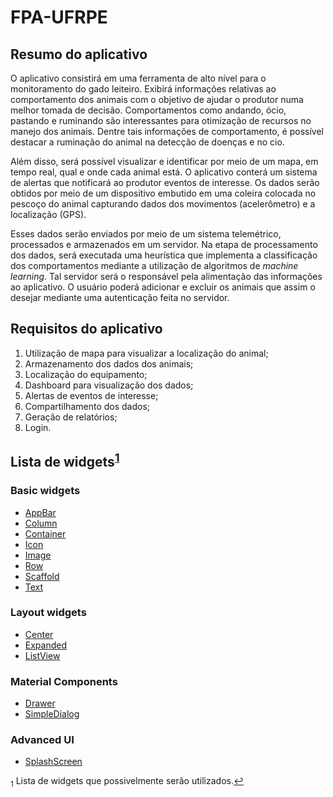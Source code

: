 # FPA-UFRPE

## Resumo do aplicativo

O aplicativo consistirá em uma ferramenta de alto nível para o monitoramento do gado leiteiro. Exibirá informações 
relativas ao comportamento dos animais com o objetivo de ajudar o produtor numa melhor tomada de decisão. Comportamentos
como andando, ócio, pastando e ruminando são interessantes para otimização de recursos no manejo dos animais. Dentre tais
informações de comportamento, é possível destacar a ruminação do animal na detecção de doenças e no cio.

Além disso, será possível visualizar e identificar por meio de um mapa, em tempo real, qual e onde cada animal está. O 
aplicativo conterá um sistema de alertas que notificará ao produtor eventos de interesse. Os dados serão obtidos por meio 
de um dispositivo embutido em uma coleira colocada no pescoço do animal capturando dados dos movimentos (acelerômetro) e a 
localização (GPS).

Esses dados serão enviados por meio de um sistema telemétrico, processados e armazenados em um servidor. 
Na etapa de processamento dos dados, será executada uma heurística que implementa a classificação dos comportamentos 
mediante a utilização de algoritmos de *machine learning*. Tal servidor será o responsável pela alimentação das informações
ao aplicativo. O usuário poderá adicionar e excluir os animais que assim o desejar mediante uma autenticação feita no servidor.


## Requisitos do aplicativo

1. Utilização de mapa para visualizar a localização do animal;
2. Armazenamento dos dados dos animais;
3. Localização do equipamento;
4. Dashboard para visualização dos dados;
5. Alertas de eventos de interesse;
6. Compartilhamento dos dados;
7. Geração de relatórios;
8. Login.


## Lista de widgets<sup id="a1">[1](#f1)</sup>

### Basic widgets

- [AppBar](https://api.flutter.dev/flutter/material/AppBar-class.html)
- [Column](https://api.flutter.dev/flutter/widgets/Column-class.html)
- [Container](https://api.flutter.dev/flutter/widgets/Container-class.html)
- [Icon](https://api.flutter.dev/flutter/widgets/Icon-class.html)
- [Image](https://api.flutter.dev/flutter/widgets/Image-class.html)
- [Row](https://api.flutter.dev/flutter/widgets/Row-class.html)
- [Scaffold](https://api.flutter.dev/flutter/material/Scaffold-class.html)
- [Text](https://api.flutter.dev/flutter/widgets/Text-class.html)

### Layout widgets

- [Center](https://api.flutter.dev/flutter/widgets/Center-class.html)
- [Expanded](https://api.flutter.dev/flutter/widgets/Expanded-class.html)
- [ListView](https://api.flutter.dev/flutter/widgets/ListView-class.html)

### Material Components

- [Drawer](https://api.flutter.dev/flutter/material/Drawer-class.html)
- [SimpleDialog](https://api.flutter.dev/flutter/material/SimpleDialog-class.html)

### Advanced UI

- [SplashScreen](https://flutter.dev/docs/development/ui/advanced/splash-screen)



<sub id="f1">1</sub> Lista de widgets que possivelmente serão utilizados.[↩](#a1)


